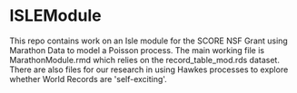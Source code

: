 # ISLEModule

This repo contains work on an Isle module for the SCORE NSF Grant using Marathon Data to model a Poisson process. The main working file is MarathonModule.rmd which relies on the record_table_mod.rds dataset. There are also files for our research in using Hawkes processes to explore whether World Records are 'self-exciting'.
